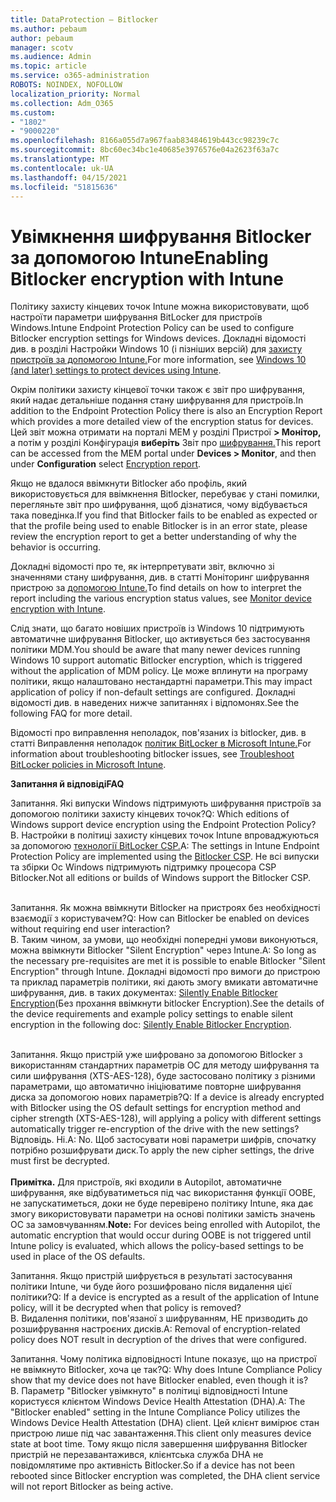 ```yaml
---
title: DataProtection – Bitlocker
ms.author: pebaum
author: pebaum
manager: scotv
ms.audience: Admin
ms.topic: article
ms.service: o365-administration
ROBOTS: NOINDEX, NOFOLLOW
localization_priority: Normal
ms.collection: Adm_O365
ms.custom:
- "1802"
- "9000220"
ms.openlocfilehash: 8166a055d7a967faab83484619b443cc98239c7c
ms.sourcegitcommit: 8bc60ec34bc1e40685e3976576e04a2623f63a7c
ms.translationtype: MT
ms.contentlocale: uk-UA
ms.lasthandoff: 04/15/2021
ms.locfileid: "51815636"
---
```

# <a name="enabling-bitlocker-encryption-with-intune"></a><span data-ttu-id="68c46-102">Увімкнення шифрування Bitlocker за допомогою Intune</span><span class="sxs-lookup"><span data-stu-id="68c46-102">Enabling Bitlocker encryption with Intune</span></span>

<span data-ttu-id="68c46-103">Політику захисту кінцевих точок Intune можна використовувати, щоб настроїти параметри шифрування BitLocker для пристроїв Windows.</span><span class="sxs-lookup"><span data-stu-id="68c46-103">Intune Endpoint Protection Policy can be used to configure Bitlocker encryption settings for Windows devices.</span></span> <span data-ttu-id="68c46-104">Докладні відомості див. в розділі Настройки Windows 10 (і пізніших версій) для [захисту пристроїв за допомогою Intune.](https://docs.microsoft.com/intune/endpoint-protection-windows-10#windows-encryption)</span><span class="sxs-lookup"><span data-stu-id="68c46-104">For more information, see [Windows 10 (and later) settings to protect devices using Intune](https://docs.microsoft.com/intune/endpoint-protection-windows-10#windows-encryption).</span></span>

<span data-ttu-id="68c46-105">Окрім політики захисту кінцевої точки також є звіт про шифрування, який надає детальніше подання стану шифрування для пристроїв.</span><span class="sxs-lookup"><span data-stu-id="68c46-105">In addition to the Endpoint Protection Policy there is also an Encryption Report which provides a more detailed view of the encryption status for devices.</span></span> <span data-ttu-id="68c46-106">Цей звіт можна отримати на порталі MEM у розділі Пристрої **> Монітор,** а потім у розділі Конфігурація **виберіть** Звіт про [шифрування.](https://endpoint.microsoft.com/#blade/Microsoft_Intune_DeviceSettings/DevicesMonitorMenu/encryptionReport)</span><span class="sxs-lookup"><span data-stu-id="68c46-106">This report can be accessed from the MEM portal under **Devices > Monitor**, and then under **Configuration** select [Encryption report](https://endpoint.microsoft.com/#blade/Microsoft_Intune_DeviceSettings/DevicesMonitorMenu/encryptionReport).</span></span>

<span data-ttu-id="68c46-107">Якщо не вдалося ввімкнути Bitlocker або профіль, який використовується для ввімкнення Bitlocker, перебуває у стані помилки, перегляньте звіт про шифрування, щоб дізнатися, чому відбувається така поведінка.</span><span class="sxs-lookup"><span data-stu-id="68c46-107">If you find that Bitlocker fails to be enabled as expected or that the profile being used to enable Bitlocker is in an error state, please review the encryption report to get a better understanding of why the behavior is occurring.</span></span>

<span data-ttu-id="68c46-108">Докладні відомості про те, як інтерпретувати звіт, включно зі значеннями стану шифрування, див. в статті Моніторинг шифрування пристрою за [допомогою Intune.](https://docs.microsoft.com/mem/intune/protect/encryption-monitor)</span><span class="sxs-lookup"><span data-stu-id="68c46-108">To find details on how to interpret the report including the various encryption status values, see [Monitor device encryption with Intune](https://docs.microsoft.com/mem/intune/protect/encryption-monitor).</span></span>

<span data-ttu-id="68c46-109">Слід знати, що багато новіших пристроїв із Windows 10 підтримують автоматичне шифрування Bitlocker, що активується без застосування політики MDM.</span><span class="sxs-lookup"><span data-stu-id="68c46-109">You should be aware that many newer devices running Windows 10 support automatic Bitlocker encryption, which is triggered without the application of MDM policy.</span></span> <span data-ttu-id="68c46-110">Це може вплинути на програму політики, якщо налаштовано нестандартні параметри.</span><span class="sxs-lookup"><span data-stu-id="68c46-110">This may impact application of policy if non-default settings are configured.</span></span> <span data-ttu-id="68c46-111">Докладні відомості див. в наведених нижче запитаннях і відпомонях.</span><span class="sxs-lookup"><span data-stu-id="68c46-111">See the following FAQ for more detail.</span></span>

<span data-ttu-id="68c46-112">Відомості про виправлення неполадок, пов'язаних із bitlocker, див. в статті Виправлення неполадок [політик BitLocker в Microsoft Intune.](https://docs.microsoft.com/intune/protect/troubleshoot-bitlocker-policies)</span><span class="sxs-lookup"><span data-stu-id="68c46-112">For information about troubleshooting bitlocker issues, see [Troubleshoot BitLocker policies in Microsoft Intune](https://docs.microsoft.com/intune/protect/troubleshoot-bitlocker-policies).</span></span>
 
 
<span data-ttu-id="68c46-113">**Запитання й відповіді**</span><span class="sxs-lookup"><span data-stu-id="68c46-113">**FAQ**</span></span>

<span data-ttu-id="68c46-114">Запитання. Які випуски Windows підтримують шифрування пристроїв за допомогою політики захисту кінцевих точок?</span><span class="sxs-lookup"><span data-stu-id="68c46-114">Q: Which editions of Windows support device encryption using the Endpoint Protection Policy?</span></span><br>
<span data-ttu-id="68c46-115">В. Настройки в політиці захисту кінцевих точок Intune впроваджуються за допомогою [технології BitLocker CSP.](https://docs.microsoft.com/windows/client-management/mdm/bitlocker-csp)</span><span class="sxs-lookup"><span data-stu-id="68c46-115">A: The settings in Intune Endpoint Protection Policy are implemented using the [Bitlocker CSP](https://docs.microsoft.com/windows/client-management/mdm/bitlocker-csp).</span></span> <span data-ttu-id="68c46-116">Не всі випуски та збірки Ос Windows підтримують підтримку процесора CSP Bitlocker.</span><span class="sxs-lookup"><span data-stu-id="68c46-116">Not all editions or builds of Windows support the Bitlocker CSP.</span></span> <br><br>

<span data-ttu-id="68c46-117">Запитання. Як можна ввімкнути Bitlocker на пристроях без необхідності взаємодії з користувачем?</span><span class="sxs-lookup"><span data-stu-id="68c46-117">Q: How can Bitlocker be enabled on devices without requiring end user interaction?</span></span><br>
<span data-ttu-id="68c46-118">В. Таким чином, за умови, що необхідні попередні умови виконуються, можна ввімкнути Bitlocker "Silent Encryption" через Intune.</span><span class="sxs-lookup"><span data-stu-id="68c46-118">A: So long as the necessary pre-requisites are met it is possible to enable Bitlocker "Silent Encryption" through Intune.</span></span> <span data-ttu-id="68c46-119">Докладні відомості про вимоги до пристрою та приклад параметрів політики, які дають змогу вмикати автоматичне шифрування, див. в таких документах: [Silently Enable Bitlocker Encryption](https://docs.microsoft.com/mem/intune/protect/encrypt-devices#silently-enable-bitlocker-on-devices)(Без прохання ввімкнути bitlocker Encryption).</span><span class="sxs-lookup"><span data-stu-id="68c46-119">See the details of the device requirements and example policy settings to enable silent encryption in the following doc: [Silently Enable Bitlocker Encryption](https://docs.microsoft.com/mem/intune/protect/encrypt-devices#silently-enable-bitlocker-on-devices).</span></span> <br><br>

<span data-ttu-id="68c46-120">Запитання. Якщо пристрій уже шифровано за допомогою Bitlocker з використанням стандартних параметрів ОС для методу шифрування та сили шифрування (XTS-AES-128), буде застосовано політику з різними параметрами, що автоматично ініціюватиме повторне шифрування диска за допомогою нових параметрів?</span><span class="sxs-lookup"><span data-stu-id="68c46-120">Q: If a device is already encrypted with Bitlocker using the OS default settings for encryption method and cipher strength (XTS-AES-128), will applying a policy with different settings automatically trigger re-encryption of the drive with the new settings?</span></span><br>
<span data-ttu-id="68c46-121">Відповідь. Ні.</span><span class="sxs-lookup"><span data-stu-id="68c46-121">A: No.</span></span> <span data-ttu-id="68c46-122">Щоб застосувати нові параметри шифрів, спочатку потрібно розшифрувати диск.</span><span class="sxs-lookup"><span data-stu-id="68c46-122">To apply the new cipher settings, the drive must first be decrypted.</span></span><br><br>
<span data-ttu-id="68c46-123">**Примітка.** Для пристроїв, які входили в Autopilot, автоматичне шифрування, яке відбуватиметься під час використання функції OOBE, не запускатиметься, доки не буде перевірено політику Intune, яка дає змогу використовувати параметри на основі політики замість значень ОС за замовчуванням.</span><span class="sxs-lookup"><span data-stu-id="68c46-123">**Note:** For devices being enrolled with Autopilot, the automatic encryption that would occur during OOBE is not triggered until Intune policy is evaluated, which allows the policy-based settings to be used in place of the OS defaults.</span></span>
 
<span data-ttu-id="68c46-124">Запитання. Якщо пристрій шифрується в результаті застосування політики Intune, чи буде його розшифровано після видалення цієї політики?</span><span class="sxs-lookup"><span data-stu-id="68c46-124">Q: If a device is encrypted as a result of the  application of Intune policy, will it be decrypted when that policy is removed?</span></span><br>
<span data-ttu-id="68c46-125">В. Видалення політики, пов'язаної з шифруванням, НЕ призводить до розшифрування настроєних дисків.</span><span class="sxs-lookup"><span data-stu-id="68c46-125">A: Removal of encryption-related policy does NOT result in decryption of the drives that were configured.</span></span>
 
<span data-ttu-id="68c46-126">Запитання. Чому політика відповідності Intune показує, що на пристрої не ввімкнуто Bitlocker, хоча це так?</span><span class="sxs-lookup"><span data-stu-id="68c46-126">Q: Why does Intune Compliance Policy show that my device does not have Bitlocker enabled, even though it is?</span></span><br>
<span data-ttu-id="68c46-127">В. Параметр "Bitlocker увімкнуто" в політиці відповідності Intune користуєся клієнтом Windows Device Health Attestation (DHA).</span><span class="sxs-lookup"><span data-stu-id="68c46-127">A: The "Bitlocker enabled" setting in the Intune Compliance Policy utilizes the Windows Device Health Attestation  (DHA) client.</span></span> <span data-ttu-id="68c46-128">Цей клієнт вимірює стан пристрою лише під час завантаження.</span><span class="sxs-lookup"><span data-stu-id="68c46-128">This client only measures device state at boot time.</span></span> <span data-ttu-id="68c46-129">Тому якщо після завершення шифрування Bitlocker пристрій не перезавантажився, клієнтська служба DHA не повідомлятиме про активність Bitlocker.</span><span class="sxs-lookup"><span data-stu-id="68c46-129">So if a device has not been rebooted since Bitlocker encryption was completed, the DHA client service will not report Bitlocker as being active.</span></span>
 
 